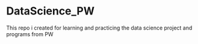 # DataScience_PW
This repo i created for learning and practicing the data science project and programs from PW
